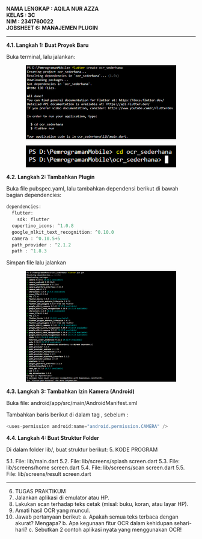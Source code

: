 **NAMA LENGKAP : AQILA NUR AZZA**
<br>**KELAS : 3C**
<br>**NIM : 2341760022**
<br>**JOBSHEET 6: MANAJEMEN PLUGIN**

--------------------------------------------------------------------------------------------------------------------------------------

**4.1. Langkah 1: Buat Proyek Baru**

Buka terminal, lalu jalankan:

<p align="center">
  <img src="Images/01.png" width="400">
</p>

<p align="center">
  <img src="Images/02.png" width="400">
</p>
 
**4.2. Langkah 2: Tambahkan Plugin**

Buka file pubspec.yaml, lalu tambahkan dependensi berikut di bawah bagian dependencies:
```dart
dependencies:
  flutter:
    sdk: flutter
  cupertino_icons: ^1.0.8
  google_mlkit_text_recognition: ^0.10.0
  camera : ^0.10.5+5
  path_provider : ^2.1.2
  path : ^1.8.3
```

Simpan file lalu jalankan 

<p align="center">
  <img src="Images/03.png" width="400">
</p>

**4.3. Langkah 3: Tambahkan Izin Kamera (Android)**

Buka file: android/app/src/main/AndroidManifest.xml

Tambahkan baris berikut di dalam tag <manifest>, sebelum <application>:

```dart
<uses-permission android:name="android.permission.CAMERA" />
```

**4.4. Langkah 4: Buat Struktur Folder**

Di dalam folder lib/, buat struktur berikut:
5. KODE PROGRAM

5.1. File: lib/main.dart
5.2. File: lib/screens/splash screen.dart
5.3. File: lib/screens/home screen.dart
5.4. File: lib/screens/scan screen.dart
5.5. File: lib/screens/result screen.dart

--------------------------------------------------------------------------------------------------------------------------------------

6. TUGAS PRAKTIKUM
1. Jalankan aplikasi di emulator atau HP.
2. Lakukan scan terhadap teks cetak (misal: buku, koran, atau layar HP).
3. Amati hasil OCR yang muncul.
4. Jawab pertanyaan berikut:
a. Apakah semua teks terbaca dengan akurat? Mengapa?
b. Apa kegunaan fitur OCR dalam kehidupan sehari-hari?
c. Sebutkan 2 contoh aplikasi nyata yang menggunakan OCR!
